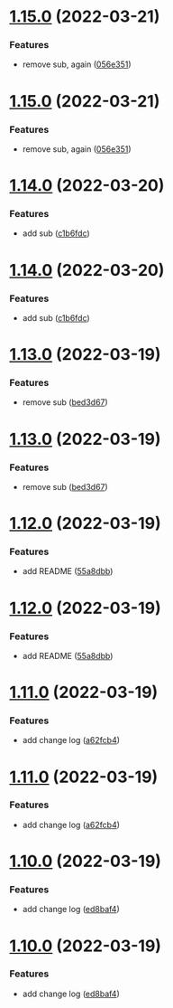 # [1.15.0](https://github.com/marktm/semantic-release-with-github-actions/compare/v1.14.0...v1.15.0) (2022-03-21)


### Features

* remove sub, again ([056e351](https://github.com/marktm/semantic-release-with-github-actions/commit/056e351edb75c9de38dc24d6082d50df1ec4b628))

# [1.15.0](https://github.com/marktm/semantic-release-with-github-actions/compare/v1.14.0...v1.15.0) (2022-03-21)


### Features

* remove sub, again ([056e351](https://github.com/marktm/semantic-release-with-github-actions/commit/056e351edb75c9de38dc24d6082d50df1ec4b628))

# [1.14.0](https://github.com/marktm/semantic-release-with-github-actions/compare/v1.13.0...v1.14.0) (2022-03-20)


### Features

* add sub ([c1b6fdc](https://github.com/marktm/semantic-release-with-github-actions/commit/c1b6fdc61cda312b4ab417f33b47beb92c884e9c))

# [1.14.0](https://github.com/marktm/semantic-release-with-github-actions/compare/v1.13.0...v1.14.0) (2022-03-20)


### Features

* add sub ([c1b6fdc](https://github.com/marktm/semantic-release-with-github-actions/commit/c1b6fdc61cda312b4ab417f33b47beb92c884e9c))

# [1.13.0](https://github.com/marktm/semantic-release-with-github-actions/compare/v1.12.0...v1.13.0) (2022-03-19)


### Features

* remove sub ([bed3d67](https://github.com/marktm/semantic-release-with-github-actions/commit/bed3d67574b47ceea3102678c3ffa8df82051282))

# [1.13.0](https://github.com/marktm/semantic-release-with-github-actions/compare/v1.12.0...v1.13.0) (2022-03-19)


### Features

* remove sub ([bed3d67](https://github.com/marktm/semantic-release-with-github-actions/commit/bed3d67574b47ceea3102678c3ffa8df82051282))

# [1.12.0](https://github.com/marktm/semantic-release-with-github-actions/compare/v1.11.0...v1.12.0) (2022-03-19)


### Features

* add README ([55a8dbb](https://github.com/marktm/semantic-release-with-github-actions/commit/55a8dbb6847ef6cf09c2fa1183de78801653e209))

# [1.12.0](https://github.com/marktm/semantic-release-with-github-actions/compare/v1.11.0...v1.12.0) (2022-03-19)


### Features

* add README ([55a8dbb](https://github.com/marktm/semantic-release-with-github-actions/commit/55a8dbb6847ef6cf09c2fa1183de78801653e209))

# [1.11.0](https://github.com/marktm/semantic-release-with-github-actions/compare/v1.10.0...v1.11.0) (2022-03-19)


### Features

* add change log ([a62fcb4](https://github.com/marktm/semantic-release-with-github-actions/commit/a62fcb44d06548758189f7bbdee14880489824d8))

# [1.11.0](https://github.com/marktm/semantic-release-with-github-actions/compare/v1.10.0...v1.11.0) (2022-03-19)


### Features

* add change log ([a62fcb4](https://github.com/marktm/semantic-release-with-github-actions/commit/a62fcb44d06548758189f7bbdee14880489824d8))

# [1.10.0](https://github.com/marktm/semantic-release-with-github-actions/compare/v1.9.0...v1.10.0) (2022-03-19)


### Features

* add change log ([ed8baf4](https://github.com/marktm/semantic-release-with-github-actions/commit/ed8baf4622d622883ee92e096a34fa99389692f7))

# [1.10.0](https://github.com/marktm/semantic-release-with-github-actions/compare/v1.9.0...v1.10.0) (2022-03-19)


### Features

* add change log ([ed8baf4](https://github.com/marktm/semantic-release-with-github-actions/commit/ed8baf4622d622883ee92e096a34fa99389692f7))
